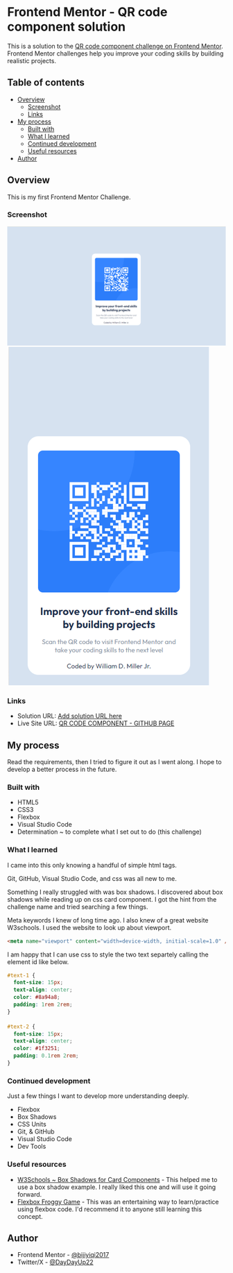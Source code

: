 # Frontend Mentor - QR code component solution

This is a solution to the [QR code component challenge on Frontend Mentor](https://www.frontendmentor.io/challenges/qr-code-component-iux_sIO_H). Frontend Mentor challenges help you improve your coding skills by building realistic projects.

## Table of contents

- [Overview](#overview)
  - [Screenshot](#screenshot)
  - [Links](#links)
- [My process](#my-process)
  - [Built with](#built-with)
  - [What I learned](#what-i-learned)
  - [Continued development](#continued-development)
  - [Useful resources](#useful-resources)
- [Author](#author)

## Overview

This is my first Frontend Mentor Challenge.

### Screenshot

![Desktop Screenshot](desktopScreenshot.png)
![Cellphone Screenshot](cellphoneScreenshot.png)
 

### Links

- Solution URL: [Add solution URL here](https://your-solution-url.com)
- Live Site URL: [QR CODE COMPONENT - GITHUB PAGE]([httpm](https://bijiyiqi2017.github.io/QR-CODE-COMPONENT/))

## My process

Read the requirements, then I tried to figure it out as I went along. I hope to develop a better process in the future.

### Built with

- HTML5
- CSS3
- Flexbox
- Visual Studio Code
- Determination ~ to complete what I set out to do (this challenge)

### What I learned

I came into this only knowing a handful of simple html tags.

Git, GitHub, Visual Studio Code, and css was all new to me.

Something I really struggled with was box shadows. I discovered about box shadows while reading up on css card component. I got the hint from the challenge name and tried searching a few things.

Meta keywords I knew of long time ago. I also knew of a great website W3schools. I used the website to look up about viewport.

```html
<meta name="viewport" content="width=device-width, initial-scale=1.0" />
```

I am happy that I can use css to style the two text separtely calling the element id like below.

```css
#text-1 {
  font-size: 15px;
  text-align: center;
  color: #8a94a8;
  padding: 1rem 2rem;
}

#text-2 {
  font-size: 15px;
  text-align: center;
  color: #1f3251;
  padding: 0.1rem 2rem;
}
```

### Continued development

Just a few things I want to develop more understanding deeply.

- Flexbox
- Box Shadows
- CSS Units
- Git, & GitHub
- Visual Studio Code
- Dev Tools

### Useful resources

- [W3Schools ~ Box Shadows for Card Components](https://www.w3schools.com/howto/howto_css_cards.asp) - This helped me to use a box shadow example. I really liked this one and will use it going forward.
- [Flexbox Froggy Game](https://flexboxfroggy.com/) - This was an entertaining way to learn/practice using flexbox code. I'd recommend it to anyone still learning this concept.

## Author

- Frontend Mentor - [@bijiyiqi2017](https://www.frontendmentor.io/profile/bijiyiqi2017)
- Twitter/X - [@DayDayUp22](https://twitter.com/DayDayUp22)

